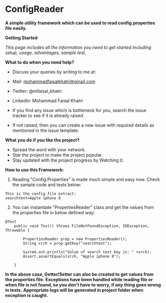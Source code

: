 # ConfigReader
**A simple utility framework which can be used to read config.properties file easily.**

**Getting Started**

*This page includes all the information you need to get started including setup, usage, advantages, sample test.*

**What to do when you need help?**
* Discuss your queries by writing to me at: 
* Mail: mohammadfaisalkhatri@gmail.com 
* Twitter: @mfaisal_khatri 
* LinkedIn: Mohammad Faisal Khatri

* If you find any issue which is bottleneck for you, search the issue tracker to see if it is already raised.
* If not raised, then you can create a new issue with required details as mentioned in the issue template.

**What you do if you like the project?**
* Spread the word with your network.
* Star the project to make the project popular.
* Stay updated with the project progress by Watching it.

**How to use this Framework:**
01. Reading "Config.Properties" is made much simple and easy now. Check the sample code and tests below:

```
This is the config file extract: 
searchtext=Apple iphone 8
```

02. You can instantiate "PropertiesReader" class and get the values from the properties file in below defined way:
```
@Test
	public void Test() throws FileNotFoundException, IOException, Throwable {

		PropertiesReader prop = new PropertiesReader();
		String srch = prop.getKey("searchtext");
		
		System.out.println("Value of search text key is: " +srch);
		Assert.assertEquals(srch, "Apple iphone 8");

	}
```

**In the above case, Getter/Setter can also be created to get values from the properties file.**
**Exceptions have been handled while reading file or when file is not found, so you don't have to worry, if any thing goes wrong in tests.**
**Appropriate logs will be generated in project folder when exception is caught.**

